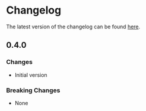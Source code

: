 # Changelog

The latest version of the changelog can be found [here](/Azure/bicep-registry-modules/blob/main/avm/res/insights/activity-log-alert/CHANGELOG.md).

## 0.4.0

### Changes

- Initial version

### Breaking Changes

- None
